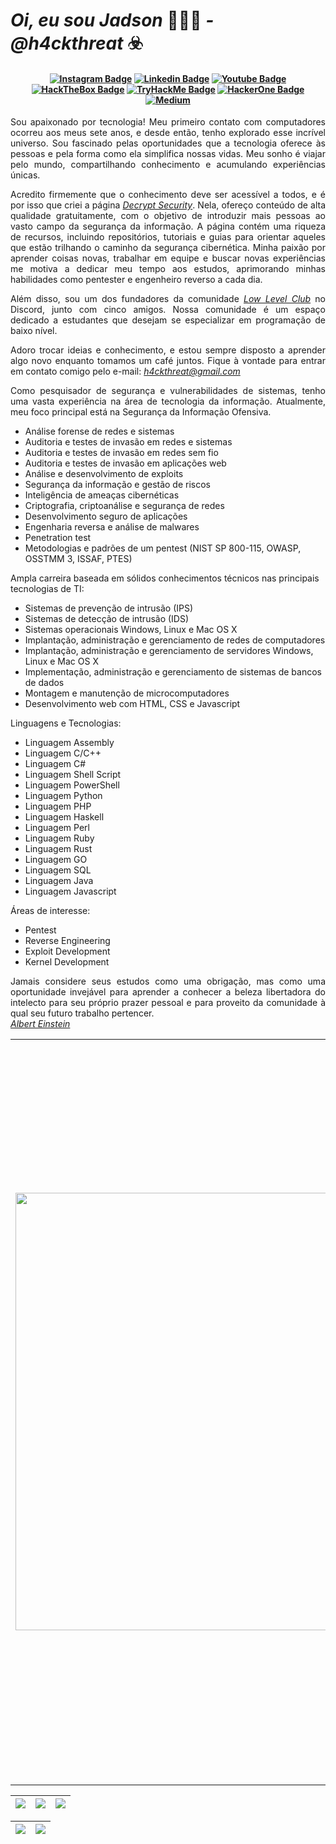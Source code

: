 # <i> Oi, eu sou Jadson </i>👨🏻‍💻<i> - @h4ckthreat</i> ☣️

<h4 align="center">
 
[![Instagram Badge](https://img.shields.io/badge/Instagram-E4405F?style=for-the-badge&logo=instagram&logoColor=white)](https://www.instagram.com/h4ckthreat/)
[![Linkedin Badge](https://img.shields.io/badge/-Linkedin-blue?style=for-the-badge&logo=Linkedin&logoColor=white)](https://www.linkedin.com/in/h4ckthreat/)
[![Youtube Badge](https://img.shields.io/badge/YouTube-FF0000?style=for-the-badge&logo=youtube&logoColor=white)](https://www.youtube.com/@h4ckthreat)
[![HackTheBox Badge](https://img.shields.io/badge/HackTheBox-111927?style=for-the-badge&logo=Hack%20The%20Box&logoColor=9FEF00)](https://app.hackthebox.com/profile/1163217)
[![TryHackMe Badge](https://img.shields.io/badge/-TryHackMe-%23212C42?style=for-the-badge&logo=tryhackme&logoColor=white)](https://tryhackme.com/p/hackthreat)
[![HackerOne Badge](https://img.shields.io/badge/-HackerOne-%23494649?style=for-the-badge&logo=hackerone&logoColor=white)](https://hackerone.com/h4ckthreat)
[![Medium](https://img.shields.io/badge/Medium-12100E?style=for-the-badge&logo=medium&logoColor=white)](https://medium.com/@h4ckthreat)
 
</h4>

<p align="justify"> Sou apaixonado por tecnologia! Meu primeiro contato com computadores ocorreu aos meus sete anos, e desde então, tenho explorado esse incrível universo. Sou fascinado pelas oportunidades que a tecnologia oferece às pessoas e pela forma como ela simplifica nossas vidas. Meu sonho é viajar pelo mundo, compartilhando conhecimento e acumulando experiências únicas.</p>

<p align="justify"> Acredito firmemente que o conhecimento deve ser acessível a todos, e é por isso que criei a página <a href="https://www.instagram.com/decryptsec/"><i>Decrypt Security</i></a>. Nela, ofereço conteúdo de alta qualidade gratuitamente, com o objetivo de introduzir mais pessoas ao vasto campo da segurança da informação. A página contém uma riqueza de recursos, incluindo repositórios, tutoriais e guias para orientar aqueles que estão trilhando o caminho da segurança cibernética. Minha paixão por aprender coisas novas, trabalhar em equipe e buscar novas experiências me motiva a dedicar meu tempo aos estudos, aprimorando minhas habilidades como pentester e engenheiro reverso a cada dia.</p>

<p align="justify"> Além disso, sou um dos fundadores da comunidade <a href="https://www.instagram.com/lowlevelclub/"><i>Low Level Club</i></a> no Discord, junto com cinco amigos. Nossa comunidade é um espaço dedicado a estudantes que desejam se especializar em programação de baixo nível.</p>

<p align="justify">Adoro trocar ideias e conhecimento, e estou sempre disposto a aprender algo novo enquanto tomamos um café juntos. Fique à vontade para entrar em contato comigo pelo e-mail: <a href="mailto:h4ckthreat@gmail.com"><i>h4ckthreat@gmail.com</i></a></p>

<p align="justify"> Como pesquisador de segurança e vulnerabilidades de sistemas, tenho uma vasta experiência na área de tecnologia da informação. Atualmente, meu foco principal está na Segurança da Informação Ofensiva.</p>

<ul>
        <li>
          Análise forense de redes e sistemas
        </li>
        <li>
          Auditoria e testes de invasão em redes e sistemas
        </li>
        <li>
          Auditoria e testes de invasão em redes sem fio
        </li>
        <li>
          Auditoria e testes de invasão em aplicações web 
        </li>
        <li>
          Análise e desenvolvimento de exploits 
        </li>
        <li>
          Segurança da informação e gestão de riscos 
        </li>
        <li>
          Inteligência de ameaças cibernéticas 
        </li>
        <li>
          Criptografia, criptoanálise e segurança de redes
        </li>
         <li>
          Desenvolvimento seguro de aplicações
        </li>
        <li>
          Engenharia reversa e análise de malwares
        </li>
        <li>
          Penetration test
        </li>
        <li>
          Metodologias e padrões de um pentest (NIST SP 800-115, OWASP, OSSTMM 3, ISSAF, PTES)
        </li>   
</ul>

Ampla carreira baseada em sólidos conhecimentos técnicos nas principais tecnologias de TI:
<ul>
        <li>
          Sistemas de prevenção de intrusão (IPS)
        </li>
        <li>
          Sistemas de detecção de intrusão (IDS)
        </li>
        <li>
          Sistemas operacionais Windows, Linux e Mac OS X
        </li>
        <li>
          Implantação, administração e gerenciamento de redes de computadores
        </li>
        <li>
          Implantação, administração e gerenciamento de servidores Windows, Linux e Mac OS X
        </li>
        <li>
          Implementação, administração e gerenciamento de sistemas de bancos de dados
        </li>
        <li>
          Montagem e manutenção de microcomputadores
        </li>
        <li>
          Desenvolvimento web com HTML, CSS e Javascript
        </li>
</ul>

Linguagens e Tecnologias:
<ul>
        <li>
          Linguagem Assembly
        </li>
        <li>
          Linguagem C/C++
        </li>
        <li>
          Linguagem C#
        </li>
        <li>
          Linguagem Shell Script
        </li>
        <li>
          Linguagem PowerShell
        </li>
        <li>
          Linguagem Python
        </li>
        <li>
          Linguagem PHP
        </li>
        <li>
          Linguagem Haskell
        </li>
        <li>
          Linguagem Perl
        </li>
        <li>
          Linguagem Ruby
        </li>
        <li>
          Linguagem Rust
        </li>
        <li>
          Linguagem GO
        </li>
        <li>
          Linguagem SQL
        </li>
        <li>
          Linguagem Java
        </li>
        <li>
          Linguagem Javascript
        </li>
</ul>

Áreas de interesse:
<ul>
        <li>
          Pentest
        </li>
        <li>
          Reverse Engineering
        </li>
        <li>
          Exploit Development
        </li>
        <li>
          Kernel Development
        </li>
</ul>

<p align="justify">Jamais considere seus estudos como uma obrigação, mas como uma oportunidade invejável para aprender a conhecer a beleza libertadora do intelecto para seu próprio prazer pessoal e para proveito da comunidade à qual seu futuro trabalho pertencer.
<a href="https://pt.wikipedia.org/wiki/Albert_Einstein"><br><i>Albert Einstein</i></br></a></p>

<table border="0" cellspacing="0" cellpadding="0">
  <tr>
    <td style="border: 0";>
      <img width="700" src="https://i.imgur.com/7TxQnFN.png" />
    </td>
    <td style="border: 0";>
      <p align="justify">
        💻 Projeto focado em conteúdos de qualidade sobre segurança da informação: <a href="https://www.instagram.com/decryptsec/"><i>Decrypt Security</i><a/>.
              <p align="justify">
        💻 Comunidade voltada para estudantes que desejam aprender e se especializar em programação de baixo nível: <a href="https://www.instagram.com/lowlevelclub/"><i>Low Level Club</i><a/>.
      </p>
      <p align="justify">
       🌙 Fazendo conteúdos diários em: <a href="https://www.instagram.com/decryptsec/"><i>Decrypt Security</a></i>, eu complemento esses conteúdos com: <a href="https://www.youtube.com/@decryptsec"><i>vídeos no Youtube</i></a>.
      </p>
      <h3>Outros lugares onde você pode me encontrar:</h3>
      <ul>
        <li>
          🐦 <a href="https://twitter.com/h4ckthreat"><i>Siga me no Twitter.</i></a>
        </li>
        <li>
          📺 <a href="https://www.youtube.com/@h4ckthreat/"><i>Inscreva-se no Youtube.</i></a>
        </li>
        <li>
          📷 <a href="https://www.instagram.com/h4ckthreat/"><i>Siga me no Instagram.</i></a>
        </li>
        <li>
          📬 <a href=mailto:h4ckthreat@gmail.com><i>Entre em contato comigo no e-mail.</i></a>
        </li>
      </ul>
    </td>
  </tr>
</table>

| ![](http://github-profile-summary-cards.vercel.app/api/cards/stats?username=h4ckthreat&theme=nord_dark) | ![](http://github-profile-summary-cards.vercel.app/api/cards/repos-per-language?username=h4ckthreat&hide=Html&theme=nord_dark) | ![](http://github-profile-summary-cards.vercel.app/api/cards/most-commit-language?username=h4ckthreat&theme=nord_dark) |
| :-: | :-: | :-: |

| ![](http://github-profile-summary-cards.vercel.app/api/cards/profile-details?username=h4ckthreat&theme=nord_dark) | ![](https://github-readme-streak-stats.herokuapp.com/?user=h4ckthreat&hide_border=true&date_format=M%20j%5B%2C%20Y%5D&background=2D3742&stroke=2D3742&ring=6bbbca&fire=6bbbca&currStreakNum=fff&sideNums=6bbbca&currStreakLabel=6bbbca&sideLabels=fff&dates=fff) |
| :-: | :-: |
